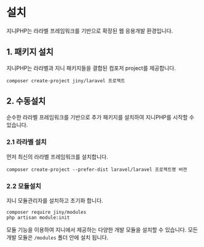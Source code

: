 # 설치
지니PHP는 라라벨 프레임워크를 기반으로 확장된 웹 응용개발 환경입니다. 

## 1. 패키지 설치
지니PHP는 라라벨과 지니 패키지들을 결합된 컴포저 project를 제공합니다.

```
composer create-project jiny/laravel 프로젝트
```

## 2. 수동설치
순수한 라라벨 프레임워크를 기반으로 추가 패키지를 설치하여 지니PHP를 시작할 수 있습니다.

### 2.1 라라벨 설치
먼저 최신의 라라벨 프레임워크를 설치합니다.
```
composer create-project --prefer-dist laravel/laravel 프로젝트명 버젼
```

### 2.2 모듈설치
지니 모듈관리자를 설치하고 초기화 합니다.
```
composer require jiny/modules
php artisan module:init
```
모듈 기능을 이용하여 지니에서 제공하는 다양한 개발 모듈을 설치할 수 있습니다. 모든 개발 모듈은 `/modules` 폴더 안에 설치 됩니다.

